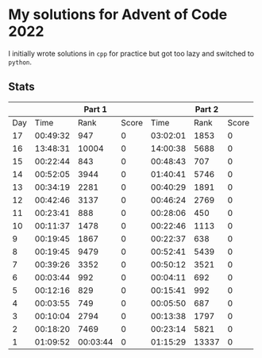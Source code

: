 # My solutions for Advent of Code 2022

I initially wrote solutions in `cpp` for practice but got too lazy and switched to `python`.

## Stats
|     |          | Part 1   |       |          | Part 2 |       |
|-----|----------|----------|-------|----------|--------|-------|
| Day | Time     | Rank     | Score | Time     | Rank   | Score |
| 17  | 00:49:32 | 947      | 0     | 03:02:01 | 1853   | 0     |
| 16  | 13:48:31 | 10004    | 0     | 14:00:38 | 5688   | 0     |
| 15  | 00:22:44 | 843      | 0     | 00:48:43 | 707    | 0     |
| 14  | 00:52:05 | 3944     | 0     | 01:40:41 | 5746   | 0     |
| 13  | 00:34:19 | 2281     | 0     | 00:40:29 | 1891   | 0     |
| 12  | 00:42:46 | 3137     | 0     | 00:46:24 | 2769   | 0     |
| 11  | 00:23:41 | 888      | 0     | 00:28:06 | 450    | 0     |
| 10  | 00:11:37 | 1478     | 0     | 00:22:46 | 1113   | 0     |
| 9   | 00:19:45 | 1867     | 0     | 00:22:37 | 638    | 0     |
| 8   | 00:19:45 | 9479     | 0     | 00:52:41 | 5439   | 0     |
| 7   | 00:39:26 | 3352     | 0     | 00:50:12 | 3521   | 0     |
| 6   | 00:03:44 | 992      | 0     | 00:04:11 | 692    | 0     |
| 5   | 00:12:16 | 829      | 0     | 00:15:41 | 992    | 0     |
| 4   | 00:03:55 | 749      | 0     | 00:05:50 | 687    | 0     |
| 3   | 00:10:04 | 2794     | 0     | 00:13:38 | 1797   | 0     |
| 2   | 00:18:20 | 7469     | 0     | 00:23:14 | 5821   | 0     |
| 1   | 01:09:52 | 00:03:44 | 0     | 01:15:29 | 13337  | 0     |